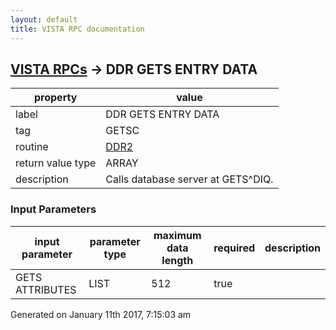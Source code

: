 ```yaml
---
layout: default
title: VISTA RPC documentation
---
```




## [VISTA RPCs](TableOfContent.md) &#8594; DDR GETS ENTRY DATA 

 property | value 
--- | --- 
 label | DDR GETS ENTRY DATA
 tag | GETSC
 routine | [DDR2](http://code.osehra.org/dox/Routine_DDR2_source.html)
 return value type | ARRAY
 description | Calls database server at GETS^DIQ.

### Input Parameters

| input parameter | parameter type | maximum data length | required | description | 
| --- | --- | --- | --- | --- | 
| GETS ATTRIBUTES | LIST | 512 | true |  | 




 Generated on January 11th 2017, 7:15:03 am